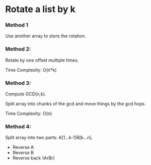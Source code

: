 # Rotate a list by k

### Method 1

Use another array to store the rotation.

### Method 2:

Rotate by one offset multiple times.

Time Complexity: O(n*k)

### Method 3:

Compute GCD(n,k).

Split array into chunks of the gcd and move things by the gcd hops.

Time Complexity: O(n)

### Method 4:

Split array into two parts: A[1...k-1]B[k...n].

- Reverse A
- Reverse B
- Reverse back (ArBr)
